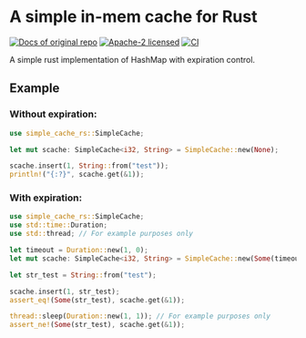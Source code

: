 # A simple in-mem cache for Rust
[![Docs of original repo](https://docs.rs/simple-cache-rs/badge.svg)](https://docs.rs/simple-cache-rs/)
[![Apache-2 licensed](https://img.shields.io/crates/l/simple-cache-rs.svg)](https://github.com/giuseppe998e/simple-cache-rs/blob/main/LICENSE)
[![CI](https://img.shields.io/github/workflow/status/giuseppe998e/simple-cache-rs/rust-unit-test)](https://github.com/giuseppe998e/simple-cache-rs/actions?query=workflow%3ARust)

A simple rust implementation of HashMap with expiration control.

## Example
### Without expiration:
```rust
use simple_cache_rs::SimpleCache;

let mut scache: SimpleCache<i32, String> = SimpleCache::new(None);

scache.insert(1, String::from("test"));
println!("{:?}", scache.get(&1));
```

### With expiration:
```rust
use simple_cache_rs::SimpleCache;
use std::time::Duration;
use std::thread; // For example purposes only

let timeout = Duration::new(1, 0);
let mut scache: SimpleCache<i32, String> = SimpleCache::new(Some(timeout));

let str_test = String::from("test");

scache.insert(1, str_test);
assert_eq!(Some(str_test), scache.get(&1));

thread::sleep(Duration::new(1, 1)); // For example purposes only
assert_ne!(Some(str_test), scache.get(&1));
```
